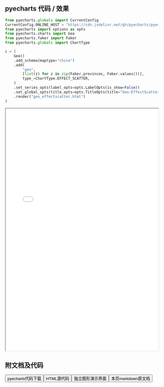 
## pyecharts 代码 / 效果

```python
from pyecharts.globals import CurrentConfig
CurrentConfig.ONLINE_HOST = "https://cdn.jsdelivr.net/gh/pyecharts/pyecharts-assets@latest/assets/"
from pyecharts import options as opts
from pyecharts.charts import Geo
from pyecharts.faker import Faker
from pyecharts.globals import ChartType

c = (
    Geo()
    .add_schema(maptype="china")
    .add(
        "geo",
        [list(z) for z in zip(Faker.provinces, Faker.values())],
        type_=ChartType.EFFECT_SCATTER,
    )
    .set_series_opts(label_opts=opts.LabelOpts(is_show=False))
    .set_global_opts(title_opts=opts.TitleOpts(title="Geo-EffectScatter"))
    .render("geo_effectscatter.html")
)
```

<iframe width="100%" height="800px" src="/pyecharts/Geo/geo_effectscatter.html"></iframe>

## 附文档及代码

<a href="https://cdn.jsdelivr.net/gh/wfy-belief/python/docs/pyecharts/Geo/geo_effectscatter.py"><button class="mybutton">pyecharts代码下载</button></a><a href="https://cdn.jsdelivr.net/gh/wfy-belief/python/docs/pyecharts/Geo/geo_effectscatter.html"><button class="mybutton">HTML源代码</button></a><a href="https://python.wfyblog.cn/pyecharts/Geo/geo_effectscatter.html"><button class="mybutton">独立图形演示界面</button></a><a href="https://cdn.jsdelivr.net/gh/wfy-belief/python/docs/pyecharts/Geo/geo_effectscatter.md"><button class="mybutton">本页markdown原文档</button></a>